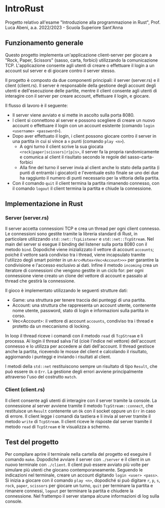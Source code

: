 # IntroRust
Progetto relativo all'esame "Introduzione alla programmazione in Rust", Prof. Luca Abeni, a.a. 2022/2023 - Scuola Superiore Sant'Anna

## Funzionamento generale
Questo progetto implementa un'applicazione client-server per giocare a "Rock, Paper, Scissors" (sasso, carta, forbici) utilizzando la comunicazione TCP. L'applicazione consente agli utenti di creare o effettuare il login a un account sul server e di giocare contro il server stesso.

Il progetto è composto da due componenti principali: il server (server.rs) e il client (client.rs). Il server è responsabile della gestione degli account degli utenti e dell'esecuzione delle partite, mentre il client consente agli utenti di interagire con il server per creare account, effettuare il login, e giocare.

Il flusso di lavoro è il seguente:
* Il server viene avviato e si mette in ascolto sulla porta 8080.
* I client si connettono al server e possono scegliere di creare un nuovo account o effettuare il login con un account esistente (comando `login <username> <password>`).
* Dopo aver effettuato il login, i client possono giocare contro il server in una partita in cui si vince a `n` punti (comando `play <n>`).
  * A ogni turno il client scrive la sua giocata `<rock|paper|scissors|r|p|s>`, il server fa la propria randomicamente e comunica al client il risultato secondo le regole del sasso-carta-forbici
  * Alla fine del turno il server invia al client anche lo stato della partita (i punti di entrambi i giocatori) e l'eventuale esito finale se uno dei due ha raggiunto il numero di punti necessario per la vittoria della partita.
* Con il comando `quit` il client termina la partita rimanendo connesso, con il comando `logout` il client termina la partita e chiude la connessione.

## Implementazione in Rust
### Server (server.rs)
Il server accetta connessioni TCP e crea un thread per ogni client connesso. Le connessioni sono gestite tramite la libreria standard di Rust, in particolare utilizzando `std::net::TcpListener` e `std::net::TcpStream`. Nel main del server si esegue il binding del listener sulla porta 8080 con il metodo `bind`. Dopodiché viene inizializzato il vettore di account `accounts`; poiché il vettore sarà condiviso tra i thread, viene incapsulato tramite l'utilizzo degli smart pointer in un `Arc<Mutex<Vec<Account>>>` per garantire la condivisione e l'accesso esclusivo ai dati.
Infine il metodo `incoming` crea un iteratore di connessioni che vengono gestite in un ciclo for: per ogni connessione viene creato un clone del vettore di account e passato al thread che gestirà la connessione.

Il gioco è implementato utilizzando le seguenti strutture dati:
* Game: una struttura per tenere traccia dei punteggi di una partita.
* Account: una struttura che rappresenta un account utente, contenente nome utente, password, stato di login e informazioni sulla partita in corso.
* Vec\<Account\>: il vettore di account `accounts`, condiviso tra i thread e protetto da un meccanismo di locking.

In loop il thread riceve i comandi con il metodo `read` di `TcpStream` e li processa. Al login il thread salva l'id (cioè l'indice nel vettore) dell'account connesso e lo utilizza per accedere ai dati dell'account. Il thread gestisce anche la partita, ricevendo le mosse del client e calcolando il risultato, aggiornando i punteggi e inviando i risultati al client. 

I metodi della `std::net` restituiscono sempre un risultato di tipo `Result`, che può essere `Ok` o `Err`. La gestione degli errori avviene principalmente attraverso l'uso del costrutto `match`.

### Client (client.rs)
Il client consente agli utenti di interagire con il server tramite la console. La connessione al server avviene tramite il metodo `TcpStream::connect`, che restituisce un `Result` contenente un `Ok` con il socket oppure un `Err` in caso di errore. Il client legge i comandi da tastiera e li invia al server tramite il metodo `write` di `TcpStream`. Il client riceve le risposte dal server tramite il metodo `read` di `TcpStream` e le visualizza a schermo.

## Test del progetto
Per compilare aprire il terminale nella cartella del progetto ed eseguire il comando `make`. Dopodiché avviare il server con `./server` e il client in un nuovo terminale con `./client`. Il client può essere avviato più volte per simulare più utenti che giocano contemporaneamente. 
Seguendo le indicazioni nel terminale, creare un account digitando `login <user> <pass>`. Si inizia a giocare con il comando `play <n>`, dopodiché si può digitare `r`, `p`, `s`, `rock`, `paper`, `scissors` per giocare un turno, `quit` per terminare la partita e rimanere connessi, `logout` per terminare la partita e chiudere la connessione.
Nel frattempo il server stampa alcune informazioni di log sulla console.
